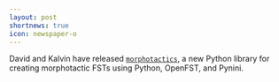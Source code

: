 ```yaml
---
layout: post
shortnews: true
icon: newspaper-o
---
```


David and Kalvin have released [`morphotactics`](https://github.com/dmort27/morphotactics), a new Python library for creating morphotactic FSTs using Python, OpenFST, and Pynini.